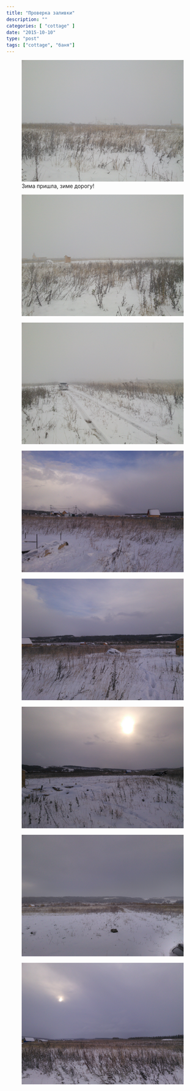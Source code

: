 ```yaml
---
title: "Проверка заливки"
description: ""
categories: [ "cottage" ]
date: "2015-10-10"
type: "post"
tags: ["cottage", "баня"]
---
```


<div class="gallery-item">
<figure><a data-fancybox="gallery" href='/img/2015/10/IMG_20151010_150101.jpg'><img src='/img/2015/10/IMG_20151010_150101.jpg' /></a><figcaption>Зима пришла, зиме дорогу!</figcaption></figure>
<figure><a data-fancybox="gallery" href='/img/2015/10/IMG_20151010_150105.jpg'><img src='/img/2015/10/IMG_20151010_150105.jpg' /></a></figure>
<figure><a data-fancybox="gallery" href='/img/2015/10/IMG_20151010_150109.jpg'><img src='/img/2015/10/IMG_20151010_150109.jpg' /></a></figure>
<figure><a data-fancybox="gallery" href='/img/2015/10/IMG_20151010_153942.jpg'><img src='/img/2015/10/IMG_20151010_153942.jpg' /></a></figure>
<figure><a data-fancybox="gallery" href='/img/2015/10/IMG_20151010_153947.jpg'><img src='/img/2015/10/IMG_20151010_153947.jpg' /></a></figure>
<figure><a data-fancybox="gallery" href='/img/2015/10/IMG_20151010_153954.jpg'><img src='/img/2015/10/IMG_20151010_153954.jpg' /></a></figure>
<figure><a data-fancybox="gallery" href='/img/2015/10/IMG_20151010_155741.jpg'><img src='/img/2015/10/IMG_20151010_155741.jpg' /></a></figure>
<figure><a data-fancybox="gallery" href='/img/2015/10/IMG_20151010_155744.jpg'><img src='/img/2015/10/IMG_20151010_155744.jpg' /></a></figure>
</div>
